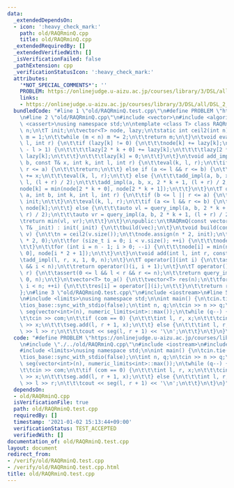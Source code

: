 ```yaml
---
data:
  _extendedDependsOn:
  - icon: ':heavy_check_mark:'
    path: old/RAQRminQ.cpp
    title: old/RAQRminQ.cpp
  _extendedRequiredBy: []
  _extendedVerifiedWith: []
  _isVerificationFailed: false
  _pathExtension: cpp
  _verificationStatusIcon: ':heavy_check_mark:'
  attributes:
    '*NOT_SPECIAL_COMMENTS*': ''
    PROBLEM: https://onlinejudge.u-aizu.ac.jp/courses/library/3/DSL/all/DSL_2_H
    links:
    - https://onlinejudge.u-aizu.ac.jp/courses/library/3/DSL/all/DSL_2_H
  bundledCode: "#line 1 \"old/RAQRminQ.test.cpp\"\n#define PROBLEM \"https://onlinejudge.u-aizu.ac.jp/courses/library/3/DSL/all/DSL_2_H\"\
    \n#line 2 \"old/RAQRminQ.cpp\"\n#include <vector>\n#include <algorithm>\n#include\
    \ <cassert>\nusing namespace std;\n\ntemplate <class T> class RAQRmQ {\n\tint\
    \ n;\n\tT init;\n\tvector<T> node, lazy;\n\tstatic int ceil2(int n) {\n\t\tint\
    \ m = 1;\n\t\twhile (m < n) m *= 2;\n\t\treturn m;\n\t}\n\tvoid eval(int k, int\
    \ l, int r) {\n\t\tif (lazy[k] != 0) {\n\t\t\tnode[k] += lazy[k];\n\t\t\tif (r\
    \ - l > 1) {\n\t\t\t\tlazy[2 * k + 0] += lazy[k];\n\t\t\t\tlazy[2 * k + 1] +=\
    \ lazy[k];\n\t\t\t}\n\t\t\tlazy[k] = 0;\n\t\t}\n\t}\n\tvoid add_impl(int a, int\
    \ b, const T& x, int k, int l, int r) {\n\t\teval(k, l, r);\n\t\tif (b <= l ||\
    \ r <= a) {\n\t\t\treturn;\n\t\t} else if (a <= l && r <= b) {\n\t\t\tlazy[k]\
    \ += x;\n\t\t\teval(k, l, r);\n\t\t} else {\n\t\t\tadd_impl(a, b, x, 2 * k + 0,\
    \ l, (l + r) / 2);\n\t\t\tadd_impl(a, b, x, 2 * k + 1, (l + r) / 2, r);\n\t\t\t\
    node[k] = min(node[2 * k + 0], node[2 * k + 1]);\n\t\t}\n\t}\n\tT query_impl(int\
    \ a, int b, int k, int l, int r) {\n\t\tif (b <= l || r <= a) {\n\t\t\treturn\
    \ init;\n\t\t}\n\t\teval(k, l, r);\n\t\tif (a <= l && r <= b) {\n\t\t\treturn\
    \ node[k];\n\t\t} else {\n\t\t\tauto vl = query_impl(a, b, 2 * k + 0, l, (l +\
    \ r) / 2);\n\t\t\tauto vr = query_impl(a, b, 2 * k + 1, (l + r) / 2, r);\n\t\t\
    \treturn min(vl, vr);\n\t\t}\n\t}\n\npublic:\n\tRAQRmQ(const vector<T>& vec, const\
    \ T& _init) : init(_init) {\n\t\tbuild(vec);\n\t}\n\tvoid build(const vector<T>&\
    \ v) {\n\t\tn = ceil2(v.size());\n\t\tnode.assign(n * 2, init);\n\t\tlazy.assign(n\
    \ * 2, 0);\n\t\tfor (size_t i = 0; i < v.size(); ++i) {\n\t\t\tnode[i + n] = v[i];\n\
    \t\t}\n\t\tfor (int i = n - 1; i > 0; --i) {\n\t\t\tnode[i] = min(node[i * 2 +\
    \ 0], node[i * 2 + 1]);\n\t\t}\n\t}\n\tvoid add(int l, int r, const T& x) {\n\t\
    \tadd_impl(l, r, x, 1, 0, n);\n\t}\n\tT operator[](int i) {\n\t\tassert(0 <= i\
    \ && i < n);\n\t\treturn operator()(i, i + 1);\n\t}\n\tT operator()(int l, int\
    \ r) {\n\t\tassert(0 <= l && l < r && r <= n);\n\t\treturn query_impl(l, r, 1,\
    \ 0, n);\n\t}\n\tvector<T> to_a() {\n\t\tvector<T> res(n);\n\t\tfor (int i = 0;\
    \ i < n; ++i) {\n\t\t\tres[i] = operator[](i);\n\t\t}\n\t\treturn res;\n\t}\n\
    };\n#line 3 \"old/RAQRminQ.test.cpp\"\n#include <iostream>\n#line 5 \"old/RAQRminQ.test.cpp\"\
    \n#include <limits>\nusing namespace std;\n\nint main() {\n\tcin.tie(nullptr);\n\
    \tios_base::sync_with_stdio(false);\n\tint n, q;\n\tcin >> n >> q;\n\tRAQRmQ<int>\
    \ seg(vector<int>(n), numeric_limits<int>::max());\n\twhile (q--) {\n\t\tint com;\n\
    \t\tcin >> com;\n\t\tif (com == 0) {\n\t\t\tint l, r, x;\n\t\t\tcin >> l >> r\
    \ >> x;\n\t\t\tseg.add(l, r + 1, x);\n\t\t} else {\n\t\t\tint l, r;\n\t\t\tcin\
    \ >> l >> r;\n\t\t\tcout << seg(l, r + 1) << '\\n';\n\t\t}\n\t}\n}\n"
  code: "#define PROBLEM \"https://onlinejudge.u-aizu.ac.jp/courses/library/3/DSL/all/DSL_2_H\"\
    \n#include \"./../old/RAQRminQ.cpp\"\n#include <iostream>\n#include <vector>\n\
    #include <limits>\nusing namespace std;\n\nint main() {\n\tcin.tie(nullptr);\n\
    \tios_base::sync_with_stdio(false);\n\tint n, q;\n\tcin >> n >> q;\n\tRAQRmQ<int>\
    \ seg(vector<int>(n), numeric_limits<int>::max());\n\twhile (q--) {\n\t\tint com;\n\
    \t\tcin >> com;\n\t\tif (com == 0) {\n\t\t\tint l, r, x;\n\t\t\tcin >> l >> r\
    \ >> x;\n\t\t\tseg.add(l, r + 1, x);\n\t\t} else {\n\t\t\tint l, r;\n\t\t\tcin\
    \ >> l >> r;\n\t\t\tcout << seg(l, r + 1) << '\\n';\n\t\t}\n\t}\n}"
  dependsOn:
  - old/RAQRminQ.cpp
  isVerificationFile: true
  path: old/RAQRminQ.test.cpp
  requiredBy: []
  timestamp: '2021-01-02 15:13:44+09:00'
  verificationStatus: TEST_ACCEPTED
  verifiedWith: []
documentation_of: old/RAQRminQ.test.cpp
layout: document
redirect_from:
- /verify/old/RAQRminQ.test.cpp
- /verify/old/RAQRminQ.test.cpp.html
title: old/RAQRminQ.test.cpp
---
```

